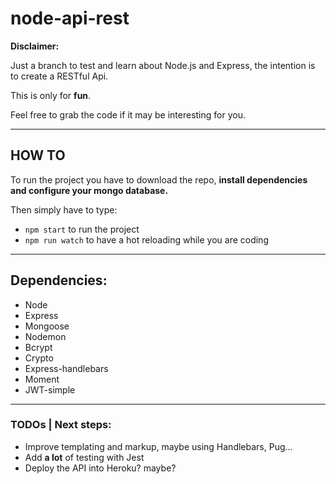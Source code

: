 # node-api-rest

**Disclaimer:**

Just a branch to test and learn about Node.js and Express, the intention is to create a RESTful Api.

This is only for **fun**.

Feel free to grab the code if it may be interesting for you.

---

## HOW TO
To run the project you have to download the repo, **install dependencies and configure your mongo database.**

Then simply have to type:

- ```npm start``` to run the project
- ```npm run watch``` to have a hot reloading while you are coding

---

## Dependencies:
- Node
- Express
- Mongoose
- Nodemon
- Bcrypt
- Crypto
- Express-handlebars
- Moment
- JWT-simple

---

### TODOs | Next steps:
- Improve templating and markup, maybe using Handlebars, Pug...
- Add **a lot** of testing with Jest
- Deploy the API into Heroku? maybe?